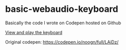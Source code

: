 # basic-webaudio-keyboard
Basically the code I wrote on Codepen hosted on Github

[View and play the keyboard](http://noogn.github.io/basic-webaudio-keyboard)

Original codepen: https://codepen.io/noogn/full/LAiDz/
